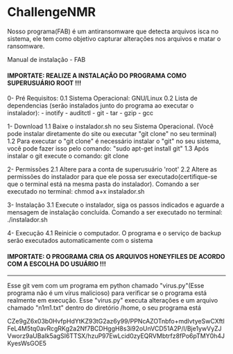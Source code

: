 # ChallengeNMR

Nosso programa(FAB) é um antiransomware que detecta arquivos isca no sistema, ele tem como objetivo capturar alterações nos arquivos e matar o ransomware.

Manual de instalação - FAB

#### IMPORTATE: REALIZE A INSTALAÇÃO DO PROGRAMA COMO SUPERUSUÁRIO ROOT !!! ####

0- Pré Requisitos:
    0.1 Sistema Operacional: GNU/Linux
    0.2 Lista de dependencias (serão instalados junto do programa ao executar o instalador):
    -  inotify
    -  auditctl
    -  git
    -  tar
    -  gzip
    -  gcc
    


1- Download
    1.1 Baixe o instalador.sh no seu Sistema Operacional. (Você pode instalar diretamente do site ou executar "git clone" no seu terminal)
    1.2 Para executar o "git clone" é necessário instalar o "git" no seu sistema, você pode fazer isso pelo comando: "sudo apt-get install git"
    1.3 Após instalar o git execute o comando: git clone 

2- Permissões
    2.1 Altere para a conta de superusuário 'root'
    2.2 Altere as permissões do instalador para que ele possa ser executado(certifique-se que o terminal está na mesma pasta do instalador). 
    Comando a ser executado no terminal: chmod a+x instalador.sh

3- Instalação
    3.1 Execute o instalador, siga os passos indicados e aguarde a mensagem de instalação concluída.
    Comando a ser executado no terminal: ./instalador.sh

4- Execução
    4.1 Reinicie o computador. O programa e o serviço de backup serão executados automaticamente com o sistema

#### IMPORTATE: O PROGRAMA CRIA OS ARQUIVOS HONEYFILES DE ACORDO COM A ESCOLHA DO USUÁRIO !!! ####

----------------------------------------------------------------------------------------------------------------------------------------------------

Esse git vem com um programa em python chamado "virus.py"(Esse programa não é um vírus malicioso) para verificar se o programa está realmente em execução.
Esse "virus.py" executa alterações e um arquivo chamado "n1m1.txt" dentro do diretório /home, o seu programa está 


CZe9gZ6x03b0HvfpHdYtKZ93tG2az6y99/PPNcAZOTnbfo+mdlvtyeSwCXftlFeL4M5tq0avRcgRKg2a2Nf7BCDHggH8s3i92oUnVCD51A2P/l/Bje1ywVyZJVworz9aUBaIk5agSI6TTSX/hzuP97EwLcid0zyEQRVMbtrfz8fPo6pTMY0h4JKyesWsGOE5
